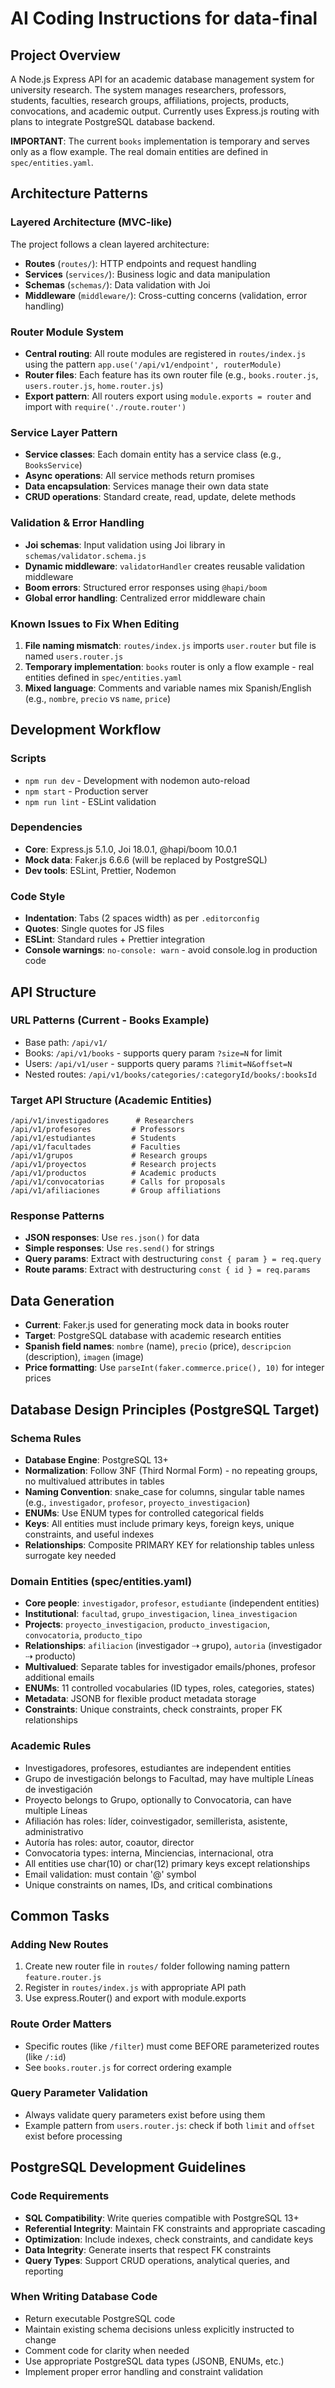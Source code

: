 # AI Coding Instructions for data-final

## Project Overview
A Node.js Express API for an academic database management system for university research. The system manages researchers, professors, students, faculties, research groups, affiliations, projects, products, convocations, and academic output. Currently uses Express.js routing with plans to integrate PostgreSQL database backend.

**IMPORTANT**: The current `books` implementation is temporary and serves only as a flow example. The real domain entities are defined in `spec/entities.yaml`.

## Architecture Patterns

### Layered Architecture (MVC-like)
The project follows a clean layered architecture:
- **Routes** (`routes/`): HTTP endpoints and request handling
- **Services** (`services/`): Business logic and data manipulation
- **Schemas** (`schemas/`): Data validation with Joi
- **Middleware** (`middleware/`): Cross-cutting concerns (validation, error handling)

### Router Module System
- **Central routing**: All route modules are registered in `routes/index.js` using the pattern `app.use('/api/v1/endpoint', routerModule)`
- **Router files**: Each feature has its own router file (e.g., `books.router.js`, `users.router.js`, `home.router.js`)
- **Export pattern**: All routers export using `module.exports = router` and import with `require('./route.router')`

### Service Layer Pattern
- **Service classes**: Each domain entity has a service class (e.g., `BooksService`)
- **Async operations**: All service methods return promises
- **Data encapsulation**: Services manage their own data state
- **CRUD operations**: Standard create, read, update, delete methods

### Validation & Error Handling
- **Joi schemas**: Input validation using Joi library in `schemas/validator.schema.js`
- **Dynamic middleware**: `validatorHandler` creates reusable validation middleware
- **Boom errors**: Structured error responses using `@hapi/boom`
- **Global error handling**: Centralized error middleware chain

### Known Issues to Fix When Editing
1. **File naming mismatch**: `routes/index.js` imports `user.router` but file is named `users.router.js`
2. **Temporary implementation**: `books` router is only a flow example - real entities defined in `spec/entities.yaml`
3. **Mixed language**: Comments and variable names mix Spanish/English (e.g., `nombre`, `precio` vs `name`, `price`)

## Development Workflow

### Scripts
- `npm run dev` - Development with nodemon auto-reload
- `npm start` - Production server
- `npm run lint` - ESLint validation

### Dependencies
- **Core**: Express.js 5.1.0, Joi 18.0.1, @hapi/boom 10.0.1
- **Mock data**: Faker.js 6.6.6 (will be replaced by PostgreSQL)
- **Dev tools**: ESLint, Prettier, Nodemon

### Code Style
- **Indentation**: Tabs (2 spaces width) as per `.editorconfig`
- **Quotes**: Single quotes for JS files
- **ESLint**: Standard rules + Prettier integration
- **Console warnings**: `no-console: warn` - avoid console.log in production code

## API Structure

### URL Patterns (Current - Books Example)
- Base path: `/api/v1/`
- Books: `/api/v1/books` - supports query param `?size=N` for limit
- Users: `/api/v1/user` - supports query params `?limit=N&offset=N`
- Nested routes: `/api/v1/books/categories/:categoryId/books/:booksId`

### Target API Structure (Academic Entities)
```
/api/v1/investigadores      # Researchers
/api/v1/profesores         # Professors  
/api/v1/estudiantes        # Students
/api/v1/facultades         # Faculties
/api/v1/grupos             # Research groups
/api/v1/proyectos          # Research projects
/api/v1/productos          # Academic products
/api/v1/convocatorias      # Calls for proposals
/api/v1/afiliaciones       # Group affiliations
```

### Response Patterns
- **JSON responses**: Use `res.json()` for data
- **Simple responses**: Use `res.send()` for strings
- **Query params**: Extract with destructuring `const { param } = req.query`
- **Route params**: Extract with destructuring `const { id } = req.params`

## Data Generation
- **Current**: Faker.js used for generating mock data in books router
- **Target**: PostgreSQL database with academic research entities
- **Spanish field names**: `nombre` (name), `precio` (price), `descripcion` (description), `imagen` (image)
- **Price formatting**: Use `parseInt(faker.commerce.price(), 10)` for integer prices

## Database Design Principles (PostgreSQL Target)

### Schema Rules
- **Database Engine**: PostgreSQL 13+
- **Normalization**: Follow 3NF (Third Normal Form) - no repeating groups, no multivalued attributes in tables
- **Naming Convention**: snake_case for columns, singular table names (e.g., `investigador`, `profesor`, `proyecto_investigacion`)
- **ENUMs**: Use ENUM types for controlled categorical fields
- **Keys**: All entities must include primary keys, foreign keys, unique constraints, and useful indexes
- **Relationships**: Composite PRIMARY KEY for relationship tables unless surrogate key needed

### Domain Entities (spec/entities.yaml)
- **Core people**: `investigador`, `profesor`, `estudiante` (independent entities)
- **Institutional**: `facultad`, `grupo_investigacion`, `linea_investigacion`
- **Projects**: `proyecto_investigacion`, `producto_investigacion`, `convocatoria`, `producto_tipo`
- **Relationships**: `afiliacion` (investigador ⇢ grupo), `autoria` (investigador ⇢ producto)
- **Multivalued**: Separate tables for investigador emails/phones, profesor additional emails
- **ENUMs**: 11 controlled vocabularies (ID types, roles, categories, states)
- **Metadata**: JSONB for flexible product metadata storage
- **Constraints**: Unique constraints, check constraints, proper FK relationships

### Academic Rules
- Investigadores, profesores, estudiantes are independent entities
- Grupo de investigación belongs to Facultad, may have multiple Líneas de investigación
- Proyecto belongs to Grupo, optionally to Convocatoria, can have multiple Líneas
- Afiliación has roles: líder, coinvestigador, semillerista, asistente, administrativo
- Autoría has roles: autor, coautor, director
- Convocatoria types: interna, Minciencias, internacional, otra
- All entities use char(10) or char(12) primary keys except relationships
- Email validation: must contain '@' symbol
- Unique constraints on names, IDs, and critical combinations

## Common Tasks

### Adding New Routes
1. Create new router file in `routes/` folder following naming pattern `feature.router.js`
2. Register in `routes/index.js` with appropriate API path
3. Use express.Router() and export with module.exports

### Route Order Matters
- Specific routes (like `/filter`) must come BEFORE parameterized routes (like `/:id`)
- See `books.router.js` for correct ordering example

### Query Parameter Validation
- Always validate query parameters exist before using them
- Example pattern from `users.router.js`: check if both `limit` and `offset` exist before processing

## PostgreSQL Development Guidelines

### Code Requirements
- **SQL Compatibility**: Write queries compatible with PostgreSQL 13+
- **Referential Integrity**: Maintain FK constraints and appropriate cascading
- **Optimization**: Include indexes, check constraints, and candidate keys
- **Data Integrity**: Generate inserts that respect FK constraints
- **Query Types**: Support CRUD operations, analytical queries, and reporting

### When Writing Database Code
- Return executable PostgreSQL code
- Maintain existing schema decisions unless explicitly instructed to change
- Comment code for clarity when needed
- Use appropriate PostgreSQL data types (JSONB, ENUMs, etc.)
- Implement proper error handling and constraint validation
